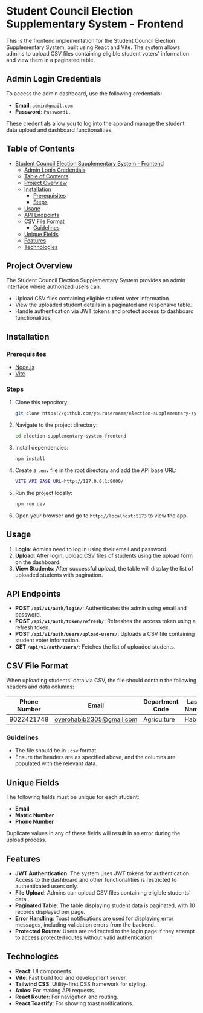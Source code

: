 # Student Council Election Supplementary System - Frontend

This is the frontend implementation for the Student Council Election Supplementary System, built using React and Vite. The system allows admins to upload CSV files containing eligible student voters' information and view them in a paginated table.

## Admin Login Credentials

To access the admin dashboard, use the following credentials:

- **Email**: `admin@gmail.com`
- **Password**: `Password1.`

These credentials allow you to log into the app and manage the student data upload and dashboard functionalities.

## Table of Contents

- [Student Council Election Supplementary System - Frontend](#student-council-election-supplementary-system---frontend)
  - [Admin Login Credentials](#admin-login-credentials)
  - [Table of Contents](#table-of-contents)
  - [Project Overview](#project-overview)
  - [Installation](#installation)
    - [Prerequisites](#prerequisites)
    - [Steps](#steps)
  - [Usage](#usage)
  - [API Endpoints](#api-endpoints)
  - [CSV File Format](#csv-file-format)
    - [Guidelines](#guidelines)
  - [Unique Fields](#unique-fields)
  - [Features](#features)
  - [Technologies](#technologies)

## Project Overview

The Student Council Election Supplementary System provides an admin interface where authorized users can:

- Upload CSV files containing eligible student voter information.
- View the uploaded student details in a paginated and responsive table.
- Handle authentication via JWT tokens and protect access to dashboard functionalities.

## Installation

### Prerequisites

- [Node.js](https://nodejs.org/)
- [Vite](https://vitejs.dev/guide/)

### Steps

1. Clone this repository:

   ```bash
   git clone https://github.com/yourusername/election-supplementary-system-frontend.git
   ```

2. Navigate to the project directory:

   ```bash
   cd election-supplementary-system-frontend
   ```

3. Install dependencies:

   ```bash
   npm install
   ```

4. Create a `.env` file in the root directory and add the API base URL:

   ```bash
   VITE_API_BASE_URL=http://127.0.0.1:8000/
   ```

5. Run the project locally:

   ```bash
   npm run dev
   ```

6. Open your browser and go to `http://localhost:5173` to view the app.

## Usage

1. **Login**: Admins need to log in using their email and password.
2. **Upload**: After login, upload CSV files of students using the upload form on the dashboard.
3. **View Students**: After successful upload, the table will display the list of uploaded students with pagination.

## API Endpoints

- **POST `/api/v1/auth/login/`**: Authenticates the admin using email and password.
- **POST `/api/v1/auth/token/refresh/`**: Refreshes the access token using a refresh token.
- **POST `/api/v1/auth/users/upload-users/`**: Uploads a CSV file containing student voter information.
- **GET `/api/v1/auth/users/`**: Fetches the list of uploaded students.

## CSV File Format

When uploading students' data via CSV, the file should contain the following headers and data columns:

| Phone Number | Email                      | Department Code | Last Name | Matric Number | First Name | Middle Name |
| ------------ | -------------------------- | --------------- | --------- | ------------- | ---------- | ----------- |
| 9022421748   | <oyerohabib2305@gmail.com> | Agriculture     | Habib     | 215013        | Oyero      | sjj8        |

### Guidelines

- The file should be in `.csv` format.
- Ensure the headers are as specified above, and the columns are populated with the relevant data.

## Unique Fields

The following fields must be unique for each student:

- **Email**
- **Matric Number**
- **Phone Number**

Duplicate values in any of these fields will result in an error during the upload process.

## Features

- **JWT Authentication**: The system uses JWT tokens for authentication. Access to the dashboard and other functionalities is restricted to authenticated users only.
- **File Upload**: Admins can upload CSV files containing eligible students' data.
- **Paginated Table**: The table displaying student data is paginated, with 10 records displayed per page.
- **Error Handling**: Toast notifications are used for displaying error messages, including validation errors from the backend.
- **Protected Routes**: Users are redirected to the login page if they attempt to access protected routes without valid authentication.

## Technologies

- **React**: UI components.
- **Vite**: Fast build tool and development server.
- **Tailwind CSS**: Utility-first CSS framework for styling.
- **Axios**: For making API requests.
- **React Router**: For navigation and routing.
- **React Toastify**: For showing toast notifications.
